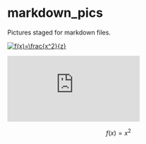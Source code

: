 # markdown_pics

Pictures staged for markdown files.

<a href="http://www.codecogs.com/eqnedit.php?latex=f(x)=\frac{x^2}{z}" target="_blank"><img src="http://latex.codecogs.com/gif.latex?f(x)=\frac{x^2}{z}" title="f(x)=\frac{x^2}{z}" /></a>

![equation](http://www.sciweavers.org/tex2img.php?eq=1%2Bsin%28mc%5E2%29&bc=White&fc=Black&im=jpg&fs=12&ff=arev&edit=)

$$f(x)=x^2$$
